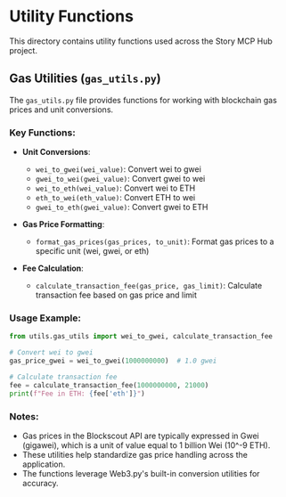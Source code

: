 # Utility Functions

This directory contains utility functions used across the Story MCP Hub project.

## Gas Utilities (`gas_utils.py`)

The `gas_utils.py` file provides functions for working with blockchain gas prices and unit conversions.

### Key Functions:

- **Unit Conversions**:
  - `wei_to_gwei(wei_value)`: Convert wei to gwei
  - `gwei_to_wei(gwei_value)`: Convert gwei to wei
  - `wei_to_eth(wei_value)`: Convert wei to ETH
  - `eth_to_wei(eth_value)`: Convert ETH to wei
  - `gwei_to_eth(gwei_value)`: Convert gwei to ETH

- **Gas Price Formatting**:
  - `format_gas_prices(gas_prices, to_unit)`: Format gas prices to a specific unit (wei, gwei, or eth)

- **Fee Calculation**:
  - `calculate_transaction_fee(gas_price, gas_limit)`: Calculate transaction fee based on gas price and limit

### Usage Example:

```python
from utils.gas_utils import wei_to_gwei, calculate_transaction_fee

# Convert wei to gwei
gas_price_gwei = wei_to_gwei(1000000000)  # 1.0 gwei

# Calculate transaction fee
fee = calculate_transaction_fee(1000000000, 21000)
print(f"Fee in ETH: {fee['eth']}")
```

### Notes:

- Gas prices in the Blockscout API are typically expressed in Gwei (gigawei), which is a unit of value equal to 1 billion Wei (10^-9 ETH).
- These utilities help standardize gas price handling across the application.
- The functions leverage Web3.py's built-in conversion utilities for accuracy. 